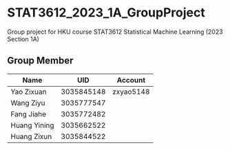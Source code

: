 # STAT3612_2023_1A_GroupProject
Group project for HKU course STAT3612 Statistical Machine Learning (2023 Section 1A)

## Group Member

| Name | UID | Account |
| ------------- | ------------- | ----------------- |
| Yao Zixuan  | 3035845148  | zxyao5148 |
| Wang Ziyu  | 3035777547 |  |
| Fang Jiahe | 3035772482 |  |
| Huang Yining | 3035662522 |  |
| Huang Zixun | 3035844522 |  |
